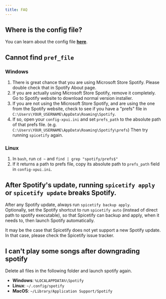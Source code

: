 ```yaml
---
title: FAQ
---
```


## Where is the config file?

You can learn about the config file <a href="./getting-started/customization/config-file#location" target="_self">**here**</a>.

## Cannot find `pref_file`
### Windows

1. There is great chance that you are using Microsoft Store Spotify. Please double check that in Spotify About page.
2. If you are actually using Microsoft Store Spotify, remove it completely. Go to Spotify website to download normal version installer.
3. If you are not using the Microsoft Store Spotify, and are using the one from the Spotify website, check to see if you have a "prefs" file in `C:\Users\YOUR_USERNAME\AppData\Roaming\Spotify`.
4. If so, open your `config-xpui.ini` and set `prefs_path` to the absolute path of that prefs file. (e.g. `C:\Users\YOUR_USERNAME\AppData\Roaming\Spotify\prefs`) Then try running `spicetify` again.

### Linux

1. In `bash`, run `cd ~` and `find | grep "spotify/prefs$"`
2. If it returns a path to prefs file, copy its absolute path to `prefs_path` field in `config-xpui.ini`.

## After Spotify's update, running `spicetify apply` or `spicetify update` breaks Spotify.

After any Spotify update, always run `spicetify backup apply`.  
Optionally, set the Spotify shortcut to run `spicetify auto` (instead of direct path to spotify executable), so that Spicetify can backup and apply, when it needs to, then launch Spotify automatically.

It may be the case that Spicetify does not yet support a new Spotify update. In that case, please check the Spicetify issue tracker.

## I can't play some songs after downgrading spotify

Delete all files in the following folder and launch spotify again.

- **Windows**: `%LOCALAPPDATA%\Spotify`
- **Linux**: `~/.config/spotify`
- **MacOS**: `~/Library/Application Support/Spotify`